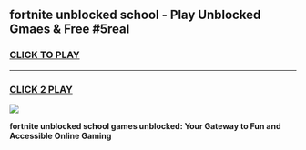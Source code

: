
## fortnite unblocked school - Play Unblocked Gmaes & Free #5real
<h3>
<a href="https://news.freeplayer.one?title=fortnite_unblocked_school&ref=26F">CLICK TO PLAY</a></h3>
<hr>

<h3>
<a href="https://news.freeplayer.one?title=fortnite_unblocked_school&ref=26F">CLICK 2 PLAY</a>
  
</h3>

<a href="https://news.freeplayer.one?title=fortnite_unblocked_school&ref=26F/"><img src="https://clearcache.store/games.png"></a>


**fortnite unblocked school games unblocked: Your Gateway to Fun and Accessible Online Gaming**
